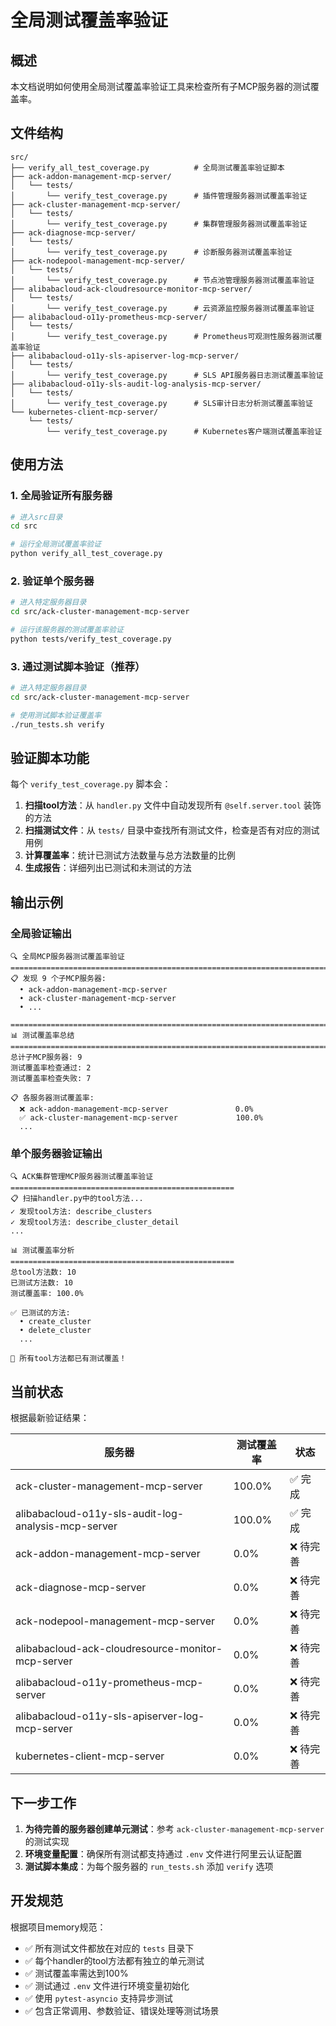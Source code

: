 # 全局测试覆盖率验证

## 概述

本文档说明如何使用全局测试覆盖率验证工具来检查所有子MCP服务器的测试覆盖率。

## 文件结构

```
src/
├── verify_all_test_coverage.py          # 全局测试覆盖率验证脚本
├── ack-addon-management-mcp-server/
│   └── tests/
│       └── verify_test_coverage.py      # 插件管理服务器测试覆盖率验证
├── ack-cluster-management-mcp-server/
│   └── tests/
│       └── verify_test_coverage.py      # 集群管理服务器测试覆盖率验证
├── ack-diagnose-mcp-server/
│   └── tests/
│       └── verify_test_coverage.py      # 诊断服务器测试覆盖率验证
├── ack-nodepool-management-mcp-server/
│   └── tests/
│       └── verify_test_coverage.py      # 节点池管理服务器测试覆盖率验证
├── alibabacloud-ack-cloudresource-monitor-mcp-server/
│   └── tests/
│       └── verify_test_coverage.py      # 云资源监控服务器测试覆盖率验证
├── alibabacloud-o11y-prometheus-mcp-server/
│   └── tests/
│       └── verify_test_coverage.py      # Prometheus可观测性服务器测试覆盖率验证
├── alibabacloud-o11y-sls-apiserver-log-mcp-server/
│   └── tests/
│       └── verify_test_coverage.py      # SLS API服务器日志测试覆盖率验证
├── alibabacloud-o11y-sls-audit-log-analysis-mcp-server/
│   └── tests/
│       └── verify_test_coverage.py      # SLS审计日志分析测试覆盖率验证
└── kubernetes-client-mcp-server/
    └── tests/
        └── verify_test_coverage.py      # Kubernetes客户端测试覆盖率验证
```

## 使用方法

### 1. 全局验证所有服务器

```bash
# 进入src目录
cd src

# 运行全局测试覆盖率验证
python verify_all_test_coverage.py
```

### 2. 验证单个服务器

```bash
# 进入特定服务器目录
cd src/ack-cluster-management-mcp-server

# 运行该服务器的测试覆盖率验证
python tests/verify_test_coverage.py
```

### 3. 通过测试脚本验证（推荐）

```bash
# 进入特定服务器目录
cd src/ack-cluster-management-mcp-server

# 使用测试脚本验证覆盖率
./run_tests.sh verify
```

## 验证脚本功能

每个 `verify_test_coverage.py` 脚本会：

1. **扫描tool方法**：从 `handler.py` 文件中自动发现所有 `@self.server.tool` 装饰的方法
2. **扫描测试文件**：从 `tests/` 目录中查找所有测试文件，检查是否有对应的测试用例
3. **计算覆盖率**：统计已测试方法数量与总方法数量的比例
4. **生成报告**：详细列出已测试和未测试的方法

## 输出示例

### 全局验证输出

```
🔍 全局MCP服务器测试覆盖率验证
================================================================================
📋 发现 9 个子MCP服务器:
  • ack-addon-management-mcp-server
  • ack-cluster-management-mcp-server
  • ...

================================================================================
📊 测试覆盖率总结
================================================================================
总计子MCP服务器: 9
测试覆盖率检查通过: 2
测试覆盖率检查失败: 7

📋 各服务器测试覆盖率:
  ❌ ack-addon-management-mcp-server               0.0%
  ✅ ack-cluster-management-mcp-server             100.0%
  ...
```

### 单个服务器验证输出

```
🔍 ACK集群管理MCP服务器测试覆盖率验证
==================================================
📋 扫描handler.py中的tool方法...
✓ 发现tool方法: describe_clusters
✓ 发现tool方法: describe_cluster_detail
...

📊 测试覆盖率分析
==================================================
总tool方法数: 10
已测试方法数: 10
测试覆盖率: 100.0%

✅ 已测试的方法:
  • create_cluster
  • delete_cluster
  ...

🎉 所有tool方法都已有测试覆盖！
```

## 当前状态

根据最新验证结果：

| 服务器 | 测试覆盖率 | 状态 |
|--------|------------|------|
| ack-cluster-management-mcp-server | 100.0% | ✅ 完成 |
| alibabacloud-o11y-sls-audit-log-analysis-mcp-server | 100.0% | ✅ 完成 |
| ack-addon-management-mcp-server | 0.0% | ❌ 待完善 |
| ack-diagnose-mcp-server | 0.0% | ❌ 待完善 |
| ack-nodepool-management-mcp-server | 0.0% | ❌ 待完善 |
| alibabacloud-ack-cloudresource-monitor-mcp-server | 0.0% | ❌ 待完善 |
| alibabacloud-o11y-prometheus-mcp-server | 0.0% | ❌ 待完善 |
| alibabacloud-o11y-sls-apiserver-log-mcp-server | 0.0% | ❌ 待完善 |
| kubernetes-client-mcp-server | 0.0% | ❌ 待完善 |

## 下一步工作

1. **为待完善的服务器创建单元测试**：参考 `ack-cluster-management-mcp-server` 的测试实现
2. **环境变量配置**：确保所有测试都支持通过 `.env` 文件进行阿里云认证配置
3. **测试脚本集成**：为每个服务器的 `run_tests.sh` 添加 `verify` 选项

## 开发规范

根据项目memory规范：

- ✅ 所有测试文件都放在对应的 `tests` 目录下
- ✅ 每个handler的tool方法都有独立的单元测试
- ✅ 测试覆盖率需达到100%
- ✅ 测试通过 `.env` 文件进行环境变量初始化
- ✅ 使用 `pytest-asyncio` 支持异步测试
- ✅ 包含正常调用、参数验证、错误处理等测试场景